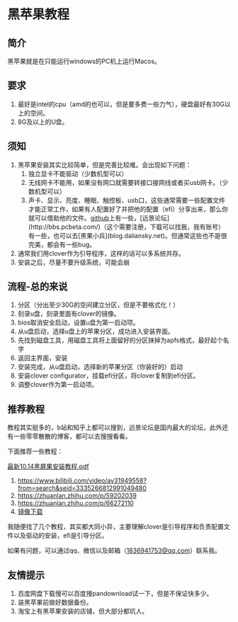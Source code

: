 # 黑苹果教程

## 简介

黑苹果就是在只能运行windows的PC机上运行Macos。

## 要求

1. 最好是intel的cpu（amd的也可以，但是要多费一些力气），硬盘最好有30G以上的空间。
2. 8G及以上的U盘。

## 须知 

1. 黑苹果安装其实比较简单，但是完善比较难。会出现如下问题：
   1. 独立显卡不能驱动（少数机型可以）
   2. 无线网卡不能用，如果没有网口就需要转接口接网线或者买usb网卡。（少数机型可以）
   3. 声卡、显示、亮度、睡眠、触控板、usb口，这些通常需要一些配置文件才能正常工作，如果有人配置好了并把他的配置（efi）分享出来，那么你就可以借助他的文件。[github]([https://github.com/search?q=%E9%BB%91%E8%8B%B9%E6%9E%9C](https://github.com/search?q=黑苹果))上有一些，[远景论坛](http://bbs.pcbeta.com/)（这个需要注册，下载可以找我，我有账号）有一些，也可以去[黑果小兵](blog.daliansky.net)。但通常这些也不是很完美，都会有一些bug。
2. 通常我们用clover作为引导程序，这样的话可以多系统共存。
3. 安装之后，尽量不要升级系统，可能会崩



## 流程-总的来说

1. 分区（分出至少30G的空间建立分区，但是不要格式化！）
2. 刻录u盘，刻录里面有clover的镜像。
3. bios取消安全启动，设置u盘为第一启动项。
4. 从u盘启动，选择u盘上的苹果分区，成功进入安装界面。
5. 先找到磁盘工具，用磁盘工具将上面留好的分区抹掉为apfs格式，最好起个名字
6. 返回主界面，安装
7. 安装完成，从u盘启动，选择新的苹果分区（你装好的）启动
8. 安装clover configurator，挂载efi分区，将clover复制到efi分区。
9. 调整clover作为第一启动项。

## 推荐教程

教程其实挺多的，b站和知乎上都可以搜到，远景论坛是国内最大的论坛，此外还有一些零零散散的博客，都可以去搜搜看看。

下面推荐一些教程：

  [最新10.14黑屏果安装教程.pdf](https://github.com/AnitaMax/Blog/blob/master/a03.ios开发/附件/最新10.14黑屏果安装教程.pdf) 

1. https://www.bilibili.com/video/av31949558?from=search&seid=3335266812991049480
2. https://zhuanlan.zhihu.com/p/59202039
3. https://zhuanlan.zhihu.com/p/66272110
4. [镜像下载](https://blog.daliansky.net/categories/下载/)

我随便找了几个教程，其实都大同小异，主要理解clover是引导程序和负责配置文件以及驱动的安装，efi是引导分区。



如果有问题，可以通过qq、微信以及邮箱（1836941753@qq.com）联系我。



## 友情提示

1. 百度网盘下载慢可以百度搜pandownload试一下，但是不保证快多少。
2. 装黑苹果前做好数据备份。
3. 淘宝上有黑苹果安装的店铺，但大部分都坑人。